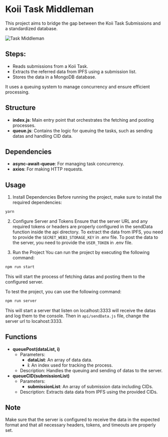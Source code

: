 # Koii Task Middleman

This project aims to bridge the gap between the Koii Task Submissions and a standardized database.

![Task Middleman](https://i.imgur.com/JeNpHHO.png)

## Steps:

- Reads submissions from a Koii Task.
- Extracts the referred data from IPFS using a submission list.
- Stores the data in a MongoDB database.

It uses a queuing system to manage concurrency and ensure efficient processing.

## Structure

- **index.js**: Main entry point that orchestrates the fetching and posting processes.
- **queue.js**: Contains the logic for queuing the tasks, such as sending datas and handling CID data.

## Dependencies

- **async-await-queue**: For managing task concurrency.
- **axios**: For making HTTP requests.

## Usage

1. Install Dependencies
   Before running the project, make sure to install the required dependencies:

```bash
yarn
```

2. Configure Server and Tokens
   Ensure that the server URL and any required tokens or headers are properly configured in the sendData function inside the api directory. To extract the data from IPFS, you need to provide the `SECRET_WEB3_STORAGE_KEY` in .env file. To post the data to the server, you need to provide the `USER_TOKEN` in .env file.

3. Run the Project
   You can run the project by executing the following command:

```bash
npm run start
```

This will start the process of fetching datas and posting them to the configured server.

To test the project, you can use the following command:

```bash
npm run server
```

This will start a server that listen on localhost:3333 will receive the datas and log them to the console. Then in `api/sendData.js` file, change the server url to locahost:3333.

## Functions

- **queuePost(dataList, i)**
  - Parameters:
    - **dataList**: An array of data data.
    - **i**: An index used for tracking the process.
  - Description: Handles the queuing and sending of datas to the server.
- **queueCID(submissionList)**
  - Parameters:
    - **submissionList**: An array of submission data including CIDs.
  - Description: Extracts data data from IPFS using the provided CIDs.

## Note

Make sure that the server is configured to receive the data in the expected format and that all necessary headers, tokens, and timeouts are properly set.
